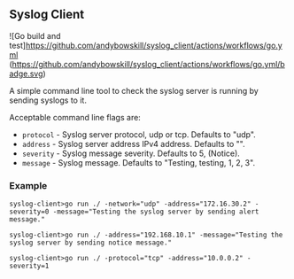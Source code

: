 ## Syslog Client

![Go build and test]https://github.com/andybowskill/syslog_client/actions/workflows/go.yml (https://github.com/andybowskill/syslog_client/actions/workflows/go.yml/badge.svg)

A simple command line tool to check the syslog server is running by sending syslogs to it.

Acceptable command line flags are:

* `protocol` - Syslog server protocol, udp or tcp. Defaults to "udp".
* `address` - Syslog server address IPv4 address. Defaults to "".
* `severity` - Syslog message severity. Defaults to 5, (Notice).
* `message` - Syslog message. Defaults to "Testing, testing, 1, 2, 3".

### Example
```
syslog-client>go run ./ -network="udp" -address="172.16.30.2" -severity=0 -message="Testing the syslog server by sending alert message."
```
```
syslog-client>go run ./ -address="192.168.10.1" -message="Testing the syslog server by sending notice message."
```
```
syslog-client>go run ./ -protocol="tcp" -address="10.0.0.2" -severity=1
```